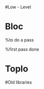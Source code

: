 
#Low - Level 
<!inputFile|path=Chapters/Alexandrie/alexandrie.md!>
<!inputFile|path=Chapters/Alexandrie/text_harfbuzz.md!>

# Bloc
%to do a pass
<!inputFile|path=Chapters/bloc/introduction.md!>

%first pass done
<!inputFile|path=Chapters/bloc/bloc.md!>
<!inputFile|path=Chapters/bloc/text.md!>
<!inputFile|path=Chapters/bloc/layout.md!>
<!inputFile|path=Chapters/bloc/events.md!>
<!inputFile|path=Chapters/bloc/animation.md!>

# Toplo
<!inputFile|path=Chapters/toplo/widget_creation.md!>
<!inputFile|path=Chapters/toplo/stylesheet.md!>


#Old libraries

<!inputFile|path=Chapters/Athens/Athens.md!>